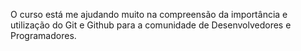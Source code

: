 O curso está me ajudando muito na compreensão da importância e utilização do Git e Github para a comunidade de Desenvolvedores e Programadores. 